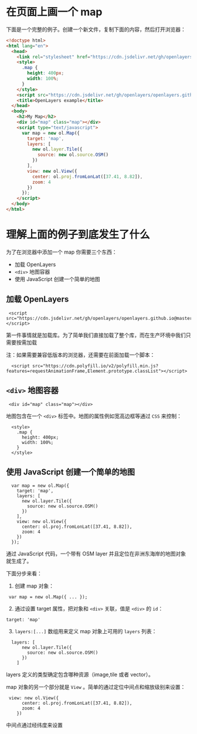 # 在页面上画一个 map

下面是一个完整的例子。创建一个新文件，复制下面的内容，然后打开浏览器：

```HTML
<!doctype html>
<html lang="en">
  <head>
    <link rel="stylesheet" href="https://cdn.jsdelivr.net/gh/openlayers/openlayers.github.io@master/en/v6.1.1/css/ol.css" type="text/css">
    <style>
      .map {
        height: 400px;
        width: 100%;
      }
    </style>
    <script src="https://cdn.jsdelivr.net/gh/openlayers/openlayers.github.io@master/en/v6.1.1/build/ol.js"></script>
    <title>OpenLayers example</title>
  </head>
  <body>
    <h2>My Map</h2>
    <div id="map" class="map"></div>
    <script type="text/javascript">
      var map = new ol.Map({
        target: 'map',
        layers: [
          new ol.layer.Tile({
            source: new ol.source.OSM()
          })
        ],
        view: new ol.View({
          center: ol.proj.fromLonLat([37.41, 8.82]),
          zoom: 4
        })
      });
    </script>
  </body>
</html>
```

# 理解上面的例子到底发生了什么

为了在浏览器中添加一个 map 你需要三个东西：

- 加载 OpenLayers
- `<div>` 地图容器
- 使用 JavaScript 创建一个简单的地图

## 加载 OpenLayers

```
 <script src="https://cdn.jsdelivr.net/gh/openlayers/openlayers.github.io@master/en/v6.1.1/build/ol.js"></script>
```

第一件事情就是加载库。为了简单我们直接加载了整个库，而在生产环境中我们只需要按需加载

注：如果需要兼容低版本的浏览器，还需要在前面加载一个脚本：

```
  <script src="https://cdn.polyfill.io/v2/polyfill.min.js?features=requestAnimationFrame,Element.prototype.classList"></script>
```

## `<div>` 地图容器

```
 <div id="map" class="map"></div>
```

地图包含在一个 `<div>` 标签中。地图的属性例如宽高边框等通过 `CSS` 来控制：

```
  <style>
    .map {
      height: 400px;
      width: 100%;
    }
  </style>
```

## 使用 JavaScript 创建一个简单的地图

```
  var map = new ol.Map({
    target: 'map',
    layers: [
      new ol.layer.Tile({
        source: new ol.source.OSM()
      })
    ],
    view: new ol.View({
      center: ol.proj.fromLonLat([37.41, 8.82]),
      zoom: 4
    })
  });
```

通过 JavaScript 代码，一个带有 OSM layer 并且定位在非洲东海岸的地图对象就生成了。

下面分步来看：

1. 创建 map 对象：

```
 var map = new ol.Map({ ... });
```

2. 通过设置 target 属性，把对象和 `<div>` 关联，值是 `<div>` 的 `id`：

```
target: 'map'
```

3. `layers:[...]` 数组用来定义 map 对象上可用的 `layers` 列表：

```
  layers: [
      new ol.layer.Tile({
        source: new ol.source.OSM()
      })
    ]
```

layers 定义的类型确定包含哪种资源（image,tile 或者 vector）。

map 对象的另一个部分就是 `View` 。简单的通过定位中间点和缩放级别来设置：

```
 view: new ol.View({
      center: ol.proj.fromLonLat([37.41, 8.82]),
      zoom: 4
    })
```

中间点通过经纬度来设置
